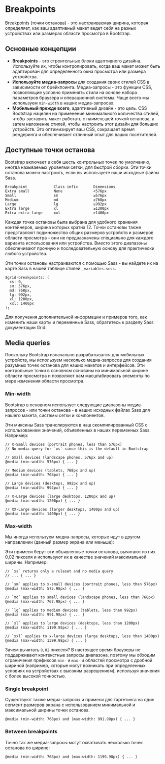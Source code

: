 # Breakpoints
Breakpoints (точки останова) - это настраиваемая ширина, которая определяет, как ваш адаптивный макет ведет себя на разных устройствах или размерах области просмотра в Bootstrap.

## Основные концепции
- **Breakpoints** - это строительные блоки адаптивного дизайна. Используйте их, чтобы контролировать, когда ваш макет может быть адаптирован для определенного окна просмотра или размера устройства.
- **Используйте медиа-запросы** для создания своих стилей CSS в зависимости от брейкпоинта. Медиа-запросы - это функции CSS, позволяющие условно применять стили на основе набора параметров браузера и операционной системы. Чаще всего мы используем `min-width` в наших медиа-запросах.
- **Мобильный прежде всего**, адаптивный дизайн - это цель. CSS Bootstrap нацелен на применение минимального количества стилей, чтобы заставить макет работать с наименьшей точкой останова, а затем наложение стилей, чтобы настроить этот дизайн для больших устройств. Это оптимизирует ваш CSS, сокращает время рендеринга и обеспечивает отличный опыт для ваших посетителей.

## Доступные точки останова
Bootstrap включает в себя шесть контрольных точек по умолчанию, иногда называемых уровнями сетки, для быстрой сборки. Эти точки останова можно настроить, если вы используете наши исходные файлы Sass.

    Breakpoint            Class infix       Dimensions
    Extra small           None              <576px
    Small                 sm                ≥576px
    Medium                md                ≥768px
    Large                 lg                ≥992px
    Extra large           xl                ≥1200px
    Extra extra large     xxl               ≥1400px

Каждая точка остановы была выбрана для удобного хранения контейнеров, ширина которых кратна 12. Точки остановы также представляют подмножество общих размеров устройств и размеров области просмотра - они не предназначены специально для каждого варианта использования или устройства. Вместо этого диапазоны обеспечивают прочную и последовательную основу для практически любого устройства.

Эти точки остановы настраиваются с помощью Sass - вы найдете их на карте Sass в нашей таблице стилей `_variables.scss`.

    $grid-breakpoints: (
      xs: 0,
      sm: 576px,
      md: 768px,
      lg: 992px,
      xl: 1200px,
      xxl: 1400px
    );

Для получения дополнительной информации и примеров того, как изменить наши карты и переменные Sass, обратитесь к разделу Sass документации Grid.

## Media queries
Поскольку Bootstrap изначально разрабатывался для мобильных устройств, мы используем несколько медиа-запросов для создания разумных точек останова для наших макетов и интерфейсов. Эти контрольные точки в основном основаны на минимальной ширине области просмотра и позволяют нам масштабировать элементы по мере изменения области просмотра.

### Min-width
Bootstrap в основном использует следующие диапазоны медиа-запросов - или точки останова - в наших исходных файлах Sass для нашего макета, системы сетки и компонентов.

Эти миксины Sass транслируются в наш скомпилированный CSS с использованием значений, объявленных в наших переменных Sass. Например:

    // X-Small devices (portrait phones, less than 576px)
    // No media query for `xs` since this is the default in Bootstrap

    // Small devices (landscape phones, 576px and up)
    @media (min-width: 576px) { ... }

    // Medium devices (tablets, 768px and up)
    @media (min-width: 768px) { ... }

    // Large devices (desktops, 992px and up)
    @media (min-width: 992px) { ... }

    // X-Large devices (large desktops, 1200px and up)
    @media (min-width: 1200px) { ... }

    // XX-Large devices (larger desktops, 1400px and up)
    @media (min-width: 1400px) { ... }


### Max-width
Мы иногда используем медиа-запросы, которые идут в другом направлении (данный размер экрана или меньше):

Эти примеси берут эти объявленные точки останова, вычитают из них 0,02 пикселя и используют их в качестве значений максимальной ширины. Например:

    // `xs` returns only a ruleset and no media query
    // ... { ... }

    // `sm` applies to x-small devices (portrait phones, less than 576px)
    @media (max-width: 575.98px) { ... }

    // `md` applies to small devices (landscape phones, less than 768px)
    @media (max-width: 767.98px) { ... }

    // `lg` applies to medium devices (tablets, less than 992px)
    @media (max-width: 991.98px) { ... }

    // `xl` applies to large devices (desktops, less than 1200px)
    @media (max-width: 1199.98px) { ... }

    // `xxl` applies to x-large devices (large desktops, less than 1400px)
    @media (max-width: 1399.98px) { ... }


Зачем вычитать `0,02` пикселя? В настоящее время браузеры не поддерживают контекстные запросы диапазона, поэтому мы обходим ограничения префиксов `min-` и `max-` и областей просмотра с дробной шириной (например, которые могут возникать при определенных условиях на устройствах с высоким разрешением), используя значения с более высокой точностью.

### Single breakpoint
Существуют также медиа-запросы и примеси для таргетинга на один сегмент размеров экрана с использованием минимальной и максимальной ширины точки останова.

    @media (min-width: 768px) and (max-width: 991.98px) { ... }

### Between breakpoints
Точно так же медиа-запросы могут охватывать несколько точек останова по ширине:

    @media (min-width: 768px) and (max-width: 1199.98px) { ... }
